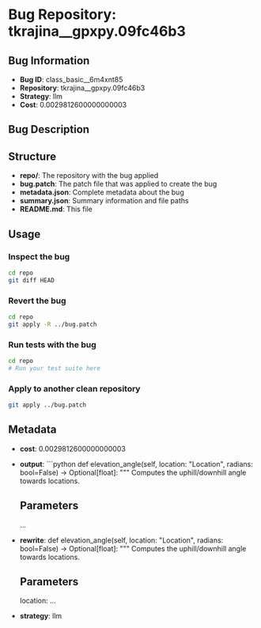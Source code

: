 # Bug Repository: tkrajina__gpxpy.09fc46b3

## Bug Information

- **Bug ID**: class_basic__6m4xnt85
- **Repository**: tkrajina__gpxpy.09fc46b3
- **Strategy**: llm
- **Cost**: 0.0029812600000000003

## Bug Description



## Structure

- **repo/**: The repository with the bug applied
- **bug.patch**: The patch file that was applied to create the bug
- **metadata.json**: Complete metadata about the bug
- **summary.json**: Summary information and file paths
- **README.md**: This file

## Usage

### Inspect the bug
```bash
cd repo
git diff HEAD
```

### Revert the bug
```bash
cd repo
git apply -R ../bug.patch
```

### Run tests with the bug
```bash
cd repo
# Run your test suite here
```

### Apply to another clean repository
```bash
git apply ../bug.patch
```

## Metadata

- **cost**: 0.0029812600000000003
- **output**: ```python
def elevation_angle(self, location: "Location", radians: bool=False) -> Optional[float]:
    """
    Computes the uphill/downhill angle towards locations.

    Parameters
    ----------
    ...
- **rewrite**: def elevation_angle(self, location: "Location", radians: bool=False) -> Optional[float]:
    """
    Computes the uphill/downhill angle towards locations.

    Parameters
    ----------
    location: ...
- **strategy**: llm
